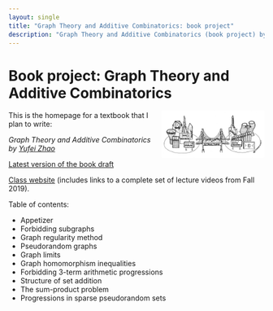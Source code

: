 ```yaml
---
layout: single
title: "Graph Theory and Additive Combinatorics: book project"
description: "Graph Theory and Additive Combinatorics (book project) by Prof. Yufei Zhao"
---
```


Book project: Graph Theory and Additive Combinatorics
===============================================

<img src="../gtac/bridge.png" width="600" height="181" style="float:right; max-width: 40%; height: auto;" class="side"
 title="The bridge between graph theory and additive combinatorics">

This is the homepage for a textbook that I plan to write:

_Graph Theory and Additive Combinatorics_  
_by [Yufei Zhao](http://yufeizhao.com)_  

[Latest version of the book draft](https://www.dropbox.com/sh/6ashj34jk6i905n/AAAhThbmPXvJcYOHS0IU2cQJa/gtacbook.pdf)

[Class website](../gtac/gtac.pdf) (includes links to a complete set of lecture videos from Fall 2019).

Table of contents:

- Appetizer
- Forbidding subgraphs
- Graph regularity method
- Pseudorandom graphs
- Graph limits
- Graph homomorphism inequalities
- Forbidding 3-term arithmetic progressions
- Structure of set addition
- The sum-product problem
- Progressions in sparse pseudorandom sets
